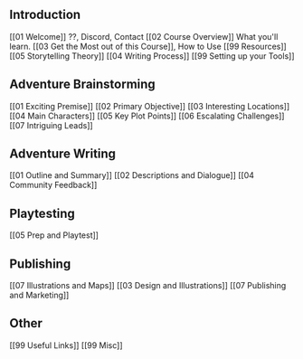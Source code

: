 ## Introduction
[[01 Welcome]] ??, Discord, Contact
[[02 Course Overview]] What you'll learn.
[[03 Get the Most out of this Course]], How to Use
[[99 Resources]]
[[05 Storytelling Theory]]
[[04 Writing Process]]
[[99 Setting up your Tools]]
## Adventure Brainstorming
[[01 Exciting Premise]]
[[02 Primary Objective]]
[[03 Interesting Locations]]
[[04 Main Characters]]
[[05 Key Plot Points]]
[[06 Escalating Challenges]]
[[07 Intriguing Leads]]
## Adventure Writing
[[01 Outline and Summary]]
[[02 Descriptions and Dialogue]]
[[04 Community Feedback]]
## Playtesting
[[05 Prep and Playtest]]
## Publishing
[[07 Illustrations and Maps]]
[[03 Design and Illustrations]]
[[07 Publishing and Marketing]]
## Other
[[99 Useful Links]]
[[99 Misc]]